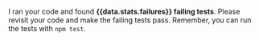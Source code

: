 I ran your code and found **{{data.stats.failures}} failing tests**. Please revisit your code and make the failing tests pass. Remember, you can run the tests with `npm test`.